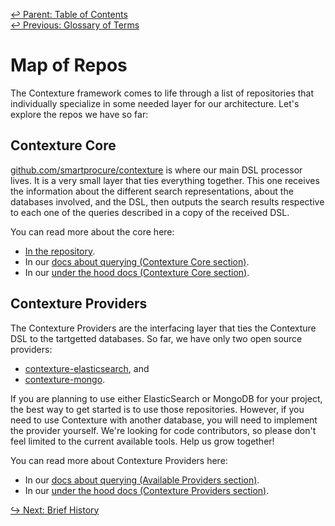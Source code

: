 ﻿[↩  Parent: Table of Contents](../README.md)  
[↩  Previous: Glossary of Terms](glossary-of-terms.md)

# Map of Repos

The Contexture framework comes to life through a list of repositories
that individually specialize in some needed layer for our
architecture. Let's explore the repos we have so far:

## Contexture Core

[github.com/smartprocure/contexture](https://github.com/smartprocure/contexture)
is where our main DSL processor lives. It is a very small layer that
ties everything together. This one receives the information about the
different search representations, about the databases involved, and
the DSL, then outputs the search results respective to each one of the
queries described in a copy of the received DSL.

You can read more about the core here:
- [In the repository](https://github.com/smartprocure/contexture).
- In our [docs about querying (Contexture Core section)](../querying/contexture-core.md).
- In our [under the hood docs (Contexture Core section)](../under-the-hood/contexture-core.md).

## Contexture Providers

The Contexture Providers are the interfacing layer that ties the
Contexture DSL to the tartgetted databases. So far, we have only two
open source providers:

- [contexture-elasticsearch](https://github.com/smartprocure/contexture-elasticsearch),
  and
- [contexture-mongo](https://github.com/smartprocure/contexture-mongo).

If you are planning to use either ElasticSearch or MongoDB for your
project, the best way to get started is to use those repositories.
However, if you need to use Contexture with another database, you will
need to implement the provider yourself. We're looking for code
contributors, so please don't feel limited to the current available
tools. Help us grow together!

You can read more about Contexture Providers here:
- In our [docs about querying (Available Providers section)](../querying/available-providers.md).
- In our [under the hood docs (Contexture Providers section)](../under-the-hood/contexture-providers/README.md).

[↪ Next: Brief History](brief-history.md)
